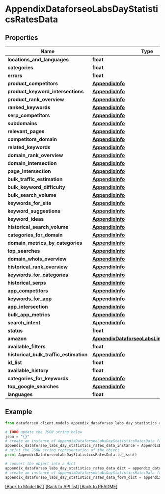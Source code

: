 # AppendixDataforseoLabsDayStatisticsRatesData


## Properties

Name | Type | Description | Notes
------------ | ------------- | ------------- | -------------
**locations_and_languages** | **float** |  | [optional] 
**categories** | **float** |  | [optional] 
**errors** | **float** |  | [optional] 
**product_competitors** | [**AppendixInfo**](AppendixInfo.md) |  | [optional] 
**product_keyword_intersections** | [**AppendixInfo**](AppendixInfo.md) |  | [optional] 
**product_rank_overview** | [**AppendixInfo**](AppendixInfo.md) |  | [optional] 
**ranked_keywords** | [**AppendixInfo**](AppendixInfo.md) |  | [optional] 
**serp_competitors** | [**AppendixInfo**](AppendixInfo.md) |  | [optional] 
**subdomains** | [**AppendixInfo**](AppendixInfo.md) |  | [optional] 
**relevant_pages** | [**AppendixInfo**](AppendixInfo.md) |  | [optional] 
**competitors_domain** | [**AppendixInfo**](AppendixInfo.md) |  | [optional] 
**related_keywords** | [**AppendixInfo**](AppendixInfo.md) |  | [optional] 
**domain_rank_overview** | [**AppendixInfo**](AppendixInfo.md) |  | [optional] 
**domain_intersection** | [**AppendixInfo**](AppendixInfo.md) |  | [optional] 
**page_intersection** | [**AppendixInfo**](AppendixInfo.md) |  | [optional] 
**bulk_traffic_estimation** | [**AppendixInfo**](AppendixInfo.md) |  | [optional] 
**bulk_keyword_difficulty** | [**AppendixInfo**](AppendixInfo.md) |  | [optional] 
**bulk_search_volume** | [**AppendixInfo**](AppendixInfo.md) |  | [optional] 
**keywords_for_site** | [**AppendixInfo**](AppendixInfo.md) |  | [optional] 
**keyword_suggestions** | [**AppendixInfo**](AppendixInfo.md) |  | [optional] 
**keyword_ideas** | [**AppendixInfo**](AppendixInfo.md) |  | [optional] 
**historical_search_volume** | [**AppendixInfo**](AppendixInfo.md) |  | [optional] 
**categories_for_domain** | [**AppendixInfo**](AppendixInfo.md) |  | [optional] 
**domain_metrics_by_categories** | [**AppendixInfo**](AppendixInfo.md) |  | [optional] 
**top_searches** | [**AppendixInfo**](AppendixInfo.md) |  | [optional] 
**domain_whois_overview** | [**AppendixInfo**](AppendixInfo.md) |  | [optional] 
**historical_rank_overview** | [**AppendixInfo**](AppendixInfo.md) |  | [optional] 
**keywords_for_categories** | [**AppendixInfo**](AppendixInfo.md) |  | [optional] 
**historical_serps** | [**AppendixInfo**](AppendixInfo.md) |  | [optional] 
**app_competitors** | [**AppendixInfo**](AppendixInfo.md) |  | [optional] 
**keywords_for_app** | [**AppendixInfo**](AppendixInfo.md) |  | [optional] 
**app_intersection** | [**AppendixInfo**](AppendixInfo.md) |  | [optional] 
**bulk_app_metrics** | [**AppendixInfo**](AppendixInfo.md) |  | [optional] 
**search_intent** | [**AppendixInfo**](AppendixInfo.md) |  | [optional] 
**status** | **float** |  | [optional] 
**amazon** | [**AppendixDataforseoLabsLimitsRatesDataInfo**](AppendixDataforseoLabsLimitsRatesDataInfo.md) |  | [optional] 
**available_filters** | **float** |  | [optional] 
**historical_bulk_traffic_estimation** | [**AppendixInfo**](AppendixInfo.md) |  | [optional] 
**id_list** | **float** |  | [optional] 
**available_history** | **float** |  | [optional] 
**categories_for_keywords** | [**AppendixInfo**](AppendixInfo.md) |  | [optional] 
**top_google_searches** | [**AppendixInfo**](AppendixInfo.md) |  | [optional] 
**languages** | **float** |  | [optional] 

## Example

```python
from dataforseo_client.models.appendix_dataforseo_labs_day_statistics_rates_data import AppendixDataforseoLabsDayStatisticsRatesData

# TODO update the JSON string below
json = "{}"
# create an instance of AppendixDataforseoLabsDayStatisticsRatesData from a JSON string
appendix_dataforseo_labs_day_statistics_rates_data_instance = AppendixDataforseoLabsDayStatisticsRatesData.from_json(json)
# print the JSON string representation of the object
print AppendixDataforseoLabsDayStatisticsRatesData.to_json()

# convert the object into a dict
appendix_dataforseo_labs_day_statistics_rates_data_dict = appendix_dataforseo_labs_day_statistics_rates_data_instance.to_dict()
# create an instance of AppendixDataforseoLabsDayStatisticsRatesData from a dict
appendix_dataforseo_labs_day_statistics_rates_data_form_dict = appendix_dataforseo_labs_day_statistics_rates_data.from_dict(appendix_dataforseo_labs_day_statistics_rates_data_dict)
```
[[Back to Model list]](../README.md#documentation-for-models) [[Back to API list]](../README.md#documentation-for-api-endpoints) [[Back to README]](../README.md)


